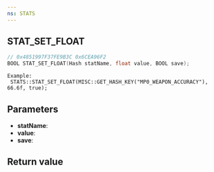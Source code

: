 ```yaml
---
ns: STATS
---
```

## STAT_SET_FLOAT

```c
// 0x4851997F37FE9B3C 0x6CEA96F2
BOOL STAT_SET_FLOAT(Hash statName, float value, BOOL save);
```

```
Example:
 STATS::STAT_SET_FLOAT(MISC::GET_HASH_KEY("MP0_WEAPON_ACCURACY"), 66.6f, true);
```

## Parameters
* **statName**: 
* **value**: 
* **save**: 

## Return value

